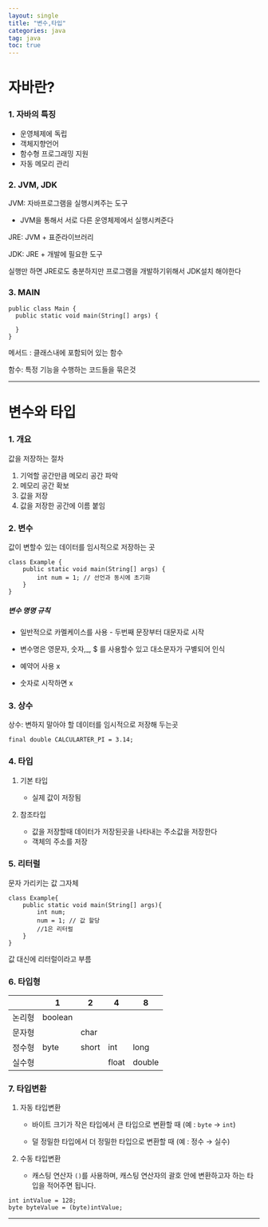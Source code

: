 ```yaml
---
layout: single
title: "변수,타입"
categories: java
tag: java
toc: true
---
```



# 자바란?

### 1. 자바의 특징

- 운영체제에 독립
- 객체지향언어
- 함수형 프로그래밍 지원
- 자동 메모리 관리



### 2. JVM, JDK

JVM: 자바프로그램을 실행시켜주는 도구 

- JVM을 통해서 서로 다른 운영체제에서 실행시켜준다



JRE: JVM + 표준라이브러리

JDK: JRE + 개발에 필요한 도구

실행만 하면 JRE로도 충분하지만 프로그램을 개발하기위해서 JDK설치 해야한다



### 3. MAIN

~~~
public class Main {
  public static void main(String[] args) {

  }
}
~~~

메서드 : 클래스내에 포함되어 있는 함수

함수: 특정 기능을 수행하는 코드들을 묶은것 



---

# 변수와 타입

### 1. 개요

값을 저장하는 절차

1. 기억할 공간만큼 메모리 공간 파악
2. 메모리 공간 확보
3. 값을 저장 
4. 값을 저장한 공간에 이름 붙임



### 2. 변수

값이 변할수 있는 데이터를 임시적으로 저장하는 곳 

~~~~
class Example {
	public static void main(String[] args) {
		int num = 1; // 선언과 동시에 초기화
	}
}
~~~~

##### 변수 명명 규칙

- 일반적으로 카멜케이스를 사용 - 두번째 문장부터 대문자로 시작

- 변수명은 영문자, 숫자,_, $ 를 사용할수 있고 대소문자가 구별되어 인식
- 예약어 사용 x 
- 숫자로 시작하면 x



### 3. 상수

상수: 변하지 말아야 할 데이터를 임시적으로 저장해 두는곳 

~~~
final double CALCULARTER_PI = 3.14;
~~~



### 4. 타입

1. 기본 타입 
   - 실제 값이 저장됨

2. 참조타입
   - 값을 저장할때 데이터가 저장된곳을 나타내는 주소값을 저장한다 
   - 객체의 주소를 저장



### 5. 리터럴

문자 가리키는 값 그자체

~~~
class Example{
	public static void main(String[] args){
		int num;
		num = 1; // 값 할당 
		//1은 리터럴 
	}
}
~~~

값 대신에 리터럴이라고 부름 



### 6. 타입형

|        | 1       | 2     | 4     | 8      |
| ------ | ------- | ----- | ----- | ------ |
| 논리형 | boolean |       |       |        |
| 문자형 |         | char  |       |        |
| 정수형 | byte    | short | int   | long   |
| 실수형 |         |       | float | double |



### 7. 타입변환

1. 자동 타입변환 

   - 바이트 크기가 작은 타입에서 큰 타입으로 변환할 때 (예 : `byte` → `int`)

   - 덜 정밀한 타입에서 더 정밀한 타입으로 변환할 때 (예 : 정수 → 실수)

2. 수동 타입변환
   - 캐스팅 연산자 `()`를 사용하며, 캐스팅 연산자의 괄호 안에 변환하고자 하는 타입을 적어주면 됩니다.

~~~
int intValue = 128;
byte byteValue = (byte)intValue;
~~~

----

